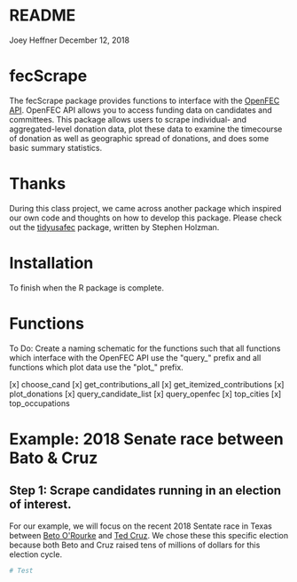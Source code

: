 README
================
Joey Heffner
December 12, 2018

fecScrape
=========

The fecScrape package provides functions to interface with the [OpenFEC API](https://api.open.fec.gov/developers/). OpenFEC API allows you to access funding data on candidates and committees. This package allows users to scrape individual- and aggregated-level donation data, plot these data to examine the timecourse of donation as well as geographic spread of donations, and does some basic summary statistics.

Thanks
======

During this class project, we came across another package which inspired our own code and thoughts on how to develop this package. Please check out the [tidyusafec](https://github.com/stephenholzman/tidyusafec) package, written by Stephen Holzman.

Installation
============

To finish when the R package is complete.

Functions
=========

To Do: Create a naming schematic for the functions such that all functions which interface with the OpenFEC API use the "query\_" prefix and all functions which plot data use the "plot\_" prefix.

\[x\] choose\_cand \[x\] get\_contributions\_all \[x\] get\_itemized\_contributions \[x\] plot\_donations \[x\] query\_candidate\_list \[x\] query\_openfec \[x\] top\_cities \[x\] top\_occupations

Example: 2018 Senate race between Bato & Cruz
=============================================

Step 1: Scrape candidates running in an election of interest.
-------------------------------------------------------------

For our example, we will focus on the recent 2018 Sentate race in Texas between [Beto O'Rourke](https://betofortexas.com) and [Ted Cruz](https://www.cruz.senate.gov). We chose these this specific election because both Beto and Cruz raised tens of millions of dollars for this election cycle.

``` r
# Test
```
